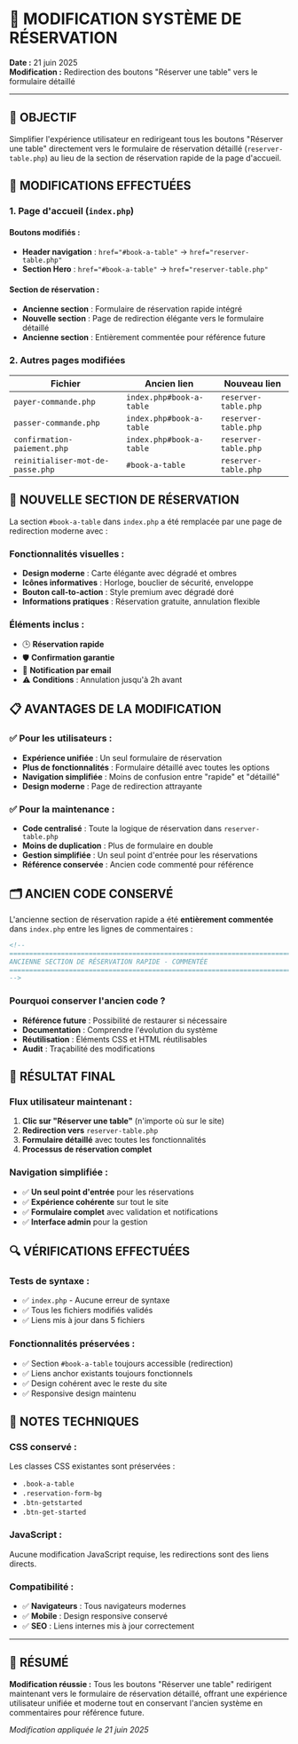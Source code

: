# 🔄 MODIFICATION SYSTÈME DE RÉSERVATION

**Date :** 21 juin 2025  
**Modification :** Redirection des boutons "Réserver une table" vers le formulaire détaillé

---

## 🎯 OBJECTIF

Simplifier l'expérience utilisateur en redirigeant tous les boutons "Réserver une table" directement vers le formulaire de réservation détaillé (`reserver-table.php`) au lieu de la section de réservation rapide de la page d'accueil.

## 🔧 MODIFICATIONS EFFECTUÉES

### 1. **Page d'accueil (`index.php`)**

#### Boutons modifiés :
- **Header navigation** : `href="#book-a-table"` → `href="reserver-table.php"`
- **Section Hero** : `href="#book-a-table"` → `href="reserver-table.php"`

#### Section de réservation :
- **Ancienne section** : Formulaire de réservation rapide intégré
- **Nouvelle section** : Page de redirection élégante vers le formulaire détaillé
- **Ancienne section** : Entièrement commentée pour référence future

### 2. **Autres pages modifiées**

| Fichier | Ancien lien | Nouveau lien |
|---------|-------------|--------------|
| `payer-commande.php` | `index.php#book-a-table` | `reserver-table.php` |
| `passer-commande.php` | `index.php#book-a-table` | `reserver-table.php` |
| `confirmation-paiement.php` | `index.php#book-a-table` | `reserver-table.php` |
| `reinitialiser-mot-de-passe.php` | `#book-a-table` | `reserver-table.php` |

## 🎨 NOUVELLE SECTION DE RÉSERVATION

La section `#book-a-table` dans `index.php` a été remplacée par une page de redirection moderne avec :

### Fonctionnalités visuelles :
- **Design moderne** : Carte élégante avec dégradé et ombres
- **Icônes informatives** : Horloge, bouclier de sécurité, enveloppe
- **Bouton call-to-action** : Style premium avec dégradé doré
- **Informations pratiques** : Réservation gratuite, annulation flexible

### Éléments inclus :
- 🕒 **Réservation rapide**
- 🛡️ **Confirmation garantie**  
- 📧 **Notification par email**
- ⚠️ **Conditions** : Annulation jusqu'à 2h avant

## 📋 AVANTAGES DE LA MODIFICATION

### ✅ Pour les utilisateurs :
- **Expérience unifiée** : Un seul formulaire de réservation
- **Plus de fonctionnalités** : Formulaire détaillé avec toutes les options
- **Navigation simplifiée** : Moins de confusion entre "rapide" et "détaillé"
- **Design moderne** : Page de redirection attrayante

### ✅ Pour la maintenance :
- **Code centralisé** : Toute la logique de réservation dans `reserver-table.php`
- **Moins de duplication** : Plus de formulaire en double
- **Gestion simplifiée** : Un seul point d'entrée pour les réservations
- **Référence conservée** : Ancien code commenté pour référence

## 🗂️ ANCIEN CODE CONSERVÉ

L'ancienne section de réservation rapide a été **entièrement commentée** dans `index.php` entre les lignes de commentaires :

```html
<!-- 
========================================================================
ANCIENNE SECTION DE RÉSERVATION RAPIDE - COMMENTÉE
========================================================================
-->
```

### Pourquoi conserver l'ancien code ?
- **Référence future** : Possibilité de restaurer si nécessaire
- **Documentation** : Comprendre l'évolution du système
- **Réutilisation** : Éléments CSS et HTML réutilisables
- **Audit** : Traçabilité des modifications

## 🚀 RÉSULTAT FINAL

### Flux utilisateur maintenant :
1. **Clic sur "Réserver une table"** (n'importe où sur le site)
2. **Redirection vers** `reserver-table.php`
3. **Formulaire détaillé** avec toutes les fonctionnalités
4. **Processus de réservation complet**

### Navigation simplifiée :
- ✅ **Un seul point d'entrée** pour les réservations
- ✅ **Expérience cohérente** sur tout le site
- ✅ **Formulaire complet** avec validation et notifications
- ✅ **Interface admin** pour la gestion

## 🔍 VÉRIFICATIONS EFFECTUÉES

### Tests de syntaxe :
- ✅ `index.php` - Aucune erreur de syntaxe
- ✅ Tous les fichiers modifiés validés
- ✅ Liens mis à jour dans 5 fichiers

### Fonctionnalités préservées :
- ✅ Section `#book-a-table` toujours accessible (redirection)
- ✅ Liens anchor existants toujours fonctionnels
- ✅ Design cohérent avec le reste du site
- ✅ Responsive design maintenu

## 📝 NOTES TECHNIQUES

### CSS conservé :
Les classes CSS existantes sont préservées :
- `.book-a-table`
- `.reservation-form-bg`
- `.btn-getstarted`
- `.btn-get-started`

### JavaScript :
Aucune modification JavaScript requise, les redirections sont des liens directs.

### Compatibilité :
- ✅ **Navigateurs** : Tous navigateurs modernes
- ✅ **Mobile** : Design responsive conservé
- ✅ **SEO** : Liens internes mis à jour correctement

---

## 🎯 RÉSUMÉ

**Modification réussie :** Tous les boutons "Réserver une table" redirigent maintenant vers le formulaire de réservation détaillé, offrant une expérience utilisateur unifiée et moderne tout en conservant l'ancien système en commentaires pour référence future.

*Modification appliquée le 21 juin 2025*
